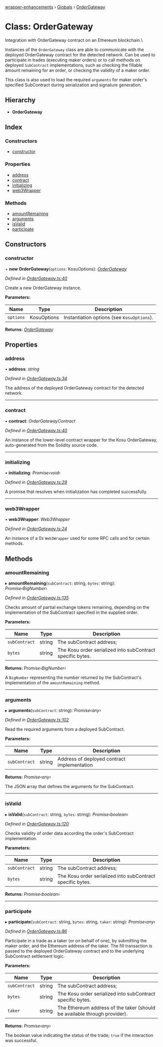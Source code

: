 [wrapper-enhancements](../README.md) › [Globals](../globals.md) › [OrderGateway](ordergateway.md)

# Class: OrderGateway

Integration with OrderGateway contract on an Ethereum blockchain.\

Instances of the `OrderGateway` class are able to communicate with the deployed
OrderGateway contract for the detected network. Can be used to participate in
trades (executing maker orders) or to call methods on deployed `SubContract`
implementations, such as checking the fillable amount remaining for an order,
or checking the validity of a maker order.

This class is also used to load the required `arguments` for maker order's
specified SubContract during serialization and signature generation.

## Hierarchy

* **OrderGateway**

## Index

### Constructors

* [constructor](ordergateway.md#constructor)

### Properties

* [address](ordergateway.md#address)
* [contract](ordergateway.md#contract)
* [initializing](ordergateway.md#initializing)
* [web3Wrapper](ordergateway.md#web3wrapper)

### Methods

* [amountRemaining](ordergateway.md#amountremaining)
* [arguments](ordergateway.md#arguments)
* [isValid](ordergateway.md#isvalid)
* [participate](ordergateway.md#participate)

## Constructors

###  constructor

\+ **new OrderGateway**(`options`: KosuOptions): *[OrderGateway](ordergateway.md)*

*Defined in [OrderGateway.ts:40](https://github.com/ParadigmFoundation/kosu-monorepo/blob/821f0d85/packages/kosu-wrapper-enhancements/src/OrderGateway.ts#L40)*

Create a new OrderGateway instance.

**Parameters:**

Name | Type | Description |
------ | ------ | ------ |
`options` | KosuOptions | Instantiation options (see `KosuOptions`).  |

**Returns:** *[OrderGateway](ordergateway.md)*

## Properties

###  address

• **address**: *string*

*Defined in [OrderGateway.ts:34](https://github.com/ParadigmFoundation/kosu-monorepo/blob/821f0d85/packages/kosu-wrapper-enhancements/src/OrderGateway.ts#L34)*

The address of the deployed OrderGateway contract for the detected network.

___

###  contract

• **contract**: *OrderGatewayContract*

*Defined in [OrderGateway.ts:40](https://github.com/ParadigmFoundation/kosu-monorepo/blob/821f0d85/packages/kosu-wrapper-enhancements/src/OrderGateway.ts#L40)*

An instance of the lower-level contract wrapper for the Kosu OrderGateway,
auto-generated from the Solidity source code.

___

###  initializing

• **initializing**: *Promise‹void›*

*Defined in [OrderGateway.ts:29](https://github.com/ParadigmFoundation/kosu-monorepo/blob/821f0d85/packages/kosu-wrapper-enhancements/src/OrderGateway.ts#L29)*

A promise that resolves when initialization has completed successfully.

___

###  web3Wrapper

• **web3Wrapper**: *Web3Wrapper*

*Defined in [OrderGateway.ts:24](https://github.com/ParadigmFoundation/kosu-monorepo/blob/821f0d85/packages/kosu-wrapper-enhancements/src/OrderGateway.ts#L24)*

An instance of a 0x `Web3Wrapper` used for some RPC calls and for certain
methods.

## Methods

###  amountRemaining

▸ **amountRemaining**(`subContract`: string, `bytes`: string): *Promise‹BigNumber›*

*Defined in [OrderGateway.ts:135](https://github.com/ParadigmFoundation/kosu-monorepo/blob/821f0d85/packages/kosu-wrapper-enhancements/src/OrderGateway.ts#L135)*

Checks amount of partial exchange tokens remaining, depending on the
implementation of the SubContract specified in the supplied order.

**Parameters:**

Name | Type | Description |
------ | ------ | ------ |
`subContract` | string | The subContract address; |
`bytes` | string | The Kosu order serialized into subContract specific bytes. |

**Returns:** *Promise‹BigNumber›*

A `BigNumber` representing the number returned by the SubContract's
implementation of the `amountRemaining` method.

___

###  arguments

▸ **arguments**(`subContract`: string): *Promise‹any›*

*Defined in [OrderGateway.ts:102](https://github.com/ParadigmFoundation/kosu-monorepo/blob/821f0d85/packages/kosu-wrapper-enhancements/src/OrderGateway.ts#L102)*

Read the required arguments from a deployed SubContract.

**Parameters:**

Name | Type | Description |
------ | ------ | ------ |
`subContract` | string | Address of deployed contract implementation |

**Returns:** *Promise‹any›*

The JSON array that defines the arguments for the SubContract.

___

###  isValid

▸ **isValid**(`subContract`: string, `bytes`: string): *Promise‹boolean›*

*Defined in [OrderGateway.ts:120](https://github.com/ParadigmFoundation/kosu-monorepo/blob/821f0d85/packages/kosu-wrapper-enhancements/src/OrderGateway.ts#L120)*

Checks validity of order data according the order's SubContract implementation.

**Parameters:**

Name | Type | Description |
------ | ------ | ------ |
`subContract` | string | The subContract address; |
`bytes` | string | The Kosu order serialized into subContract specific bytes.  |

**Returns:** *Promise‹boolean›*

___

###  participate

▸ **participate**(`subContract`: string, `bytes`: string, `taker`: string): *Promise‹any›*

*Defined in [OrderGateway.ts:86](https://github.com/ParadigmFoundation/kosu-monorepo/blob/821f0d85/packages/kosu-wrapper-enhancements/src/OrderGateway.ts#L86)*

Participate in a trade as a taker (or on behalf of one), by submitting the
maker order, and the Ethereum address of the taker. The fill transaction
is passed to the deployed OrderGateway contract and to the underlying
SubContract settlement logic.

**Parameters:**

Name | Type | Description |
------ | ------ | ------ |
`subContract` | string | The subContract address; |
`bytes` | string | The Kosu order serialized into subContract specific bytes. |
`taker` | string | The Ethereum address of the taker (should be available through provider). |

**Returns:** *Promise‹any›*

The boolean value indicating the status of the trade; `true` if the interaction was successful.
